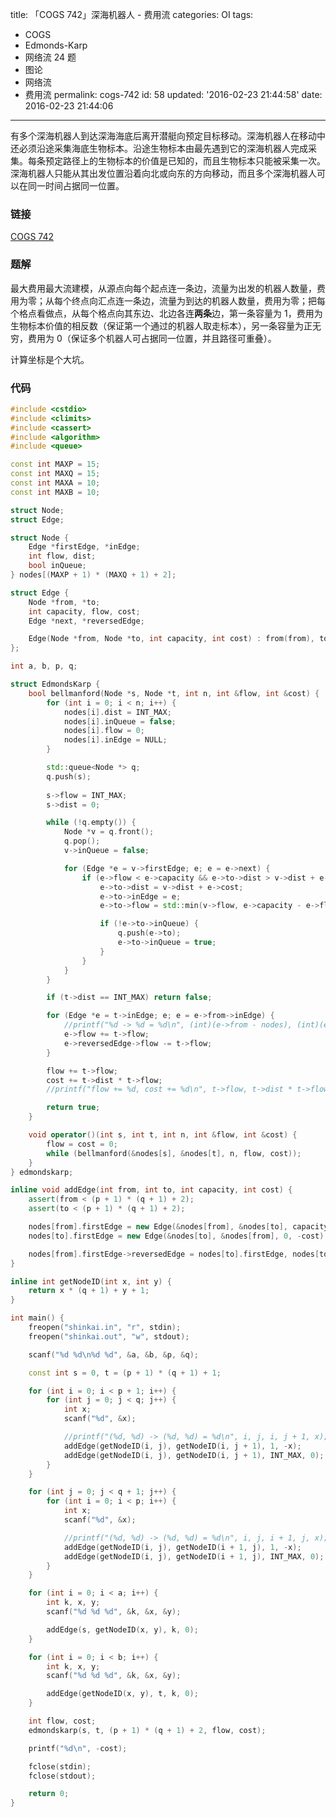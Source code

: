 title: 「COGS 742」深海机器人 - 费用流
categories: OI
tags: 
  - COGS
  - Edmonds-Karp
  - 网络流 24 题
  - 图论
  - 网络流
  - 费用流
permalink: cogs-742
id: 58
updated: '2016-02-23 21:44:58'
date: 2016-02-23 21:44:06
---

有多个深海机器人到达深海海底后离开潜艇向预定目标移动。深海机器人在移动中还必须沿途采集海底生物标本。沿途生物标本由最先遇到它的深海机器人完成采集。每条预定路径上的生物标本的价值是已知的，而且生物标本只能被采集一次。深海机器人只能从其出发位置沿着向北或向东的方向移动，而且多个深海机器人可以在同一时间占据同一位置。

<!-- more -->

### 链接
[COGS 742](http://cogs.top/cogs/problem/problem.php?pid=742)

### 题解
最大费用最大流建模，从源点向每个起点连一条边，流量为出发的机器人数量，费用为零；从每个终点向汇点连一条边，流量为到达的机器人数量，费用为零；把每个格点看做点，从每个格点向其东边、北边各连**两条**边，第一条容量为 1，费用为生物标本价值的相反数（保证第一个通过的机器人取走标本），另一条容量为正无穷，费用为 0（保证多个机器人可占据同一位置，并且路径可重叠）。

计算坐标是个大坑。

### 代码
```cpp
#include <cstdio>
#include <climits>
#include <cassert>
#include <algorithm>
#include <queue>

const int MAXP = 15;
const int MAXQ = 15;
const int MAXA = 10;
const int MAXB = 10;

struct Node;
struct Edge;

struct Node {
	Edge *firstEdge, *inEdge;
	int flow, dist;
	bool inQueue;
} nodes[(MAXP + 1) * (MAXQ + 1) + 2];

struct Edge {
	Node *from, *to;
	int capacity, flow, cost;
	Edge *next, *reversedEdge;

	Edge(Node *from, Node *to, int capacity, int cost) : from(from), to(to), capacity(capacity), flow(0), cost(cost), next(from->firstEdge) {}
};

int a, b, p, q;

struct EdmondsKarp {
	bool bellmanford(Node *s, Node *t, int n, int &flow, int &cost) {
		for (int i = 0; i < n; i++) {
			nodes[i].dist = INT_MAX;
			nodes[i].inQueue = false;
			nodes[i].flow = 0;
			nodes[i].inEdge = NULL;
		}

		std::queue<Node *> q;
		q.push(s);
		
		s->flow = INT_MAX;
		s->dist = 0;

		while (!q.empty()) {
			Node *v = q.front();
			q.pop();
			v->inQueue = false;

			for (Edge *e = v->firstEdge; e; e = e->next) {
				if (e->flow < e->capacity && e->to->dist > v->dist + e->cost) {
					e->to->dist = v->dist + e->cost;
					e->to->inEdge = e;
					e->to->flow = std::min(v->flow, e->capacity - e->flow);

					if (!e->to->inQueue) {
						q.push(e->to);
						e->to->inQueue = true;
					}
				}
			}
		}

		if (t->dist == INT_MAX) return false;

		for (Edge *e = t->inEdge; e; e = e->from->inEdge) {
			//printf("%d -> %d = %d\n", (int)(e->from - nodes), (int)(e->to - nodes), t->flow);
			e->flow += t->flow;
			e->reversedEdge->flow -= t->flow;
		}

		flow += t->flow;
		cost += t->dist * t->flow;
		//printf("flow += %d, cost += %d\n", t->flow, t->dist * t->flow);

		return true;
	}

	void operator()(int s, int t, int n, int &flow, int &cost) {
		flow = cost = 0;
		while (bellmanford(&nodes[s], &nodes[t], n, flow, cost));
	}
} edmondskarp;

inline void addEdge(int from, int to, int capacity, int cost) {
	assert(from < (p + 1) * (q + 1) + 2);
	assert(to < (p + 1) * (q + 1) + 2);

	nodes[from].firstEdge = new Edge(&nodes[from], &nodes[to], capacity, cost);
	nodes[to].firstEdge = new Edge(&nodes[to], &nodes[from], 0, -cost);

	nodes[from].firstEdge->reversedEdge = nodes[to].firstEdge, nodes[to].firstEdge->reversedEdge = nodes[from].firstEdge;
}

inline int getNodeID(int x, int y) {
	return x * (q + 1) + y + 1;
}

int main() {
	freopen("shinkai.in", "r", stdin);
	freopen("shinkai.out", "w", stdout);

	scanf("%d %d\n%d %d", &a, &b, &p, &q);

	const int s = 0, t = (p + 1) * (q + 1) + 1;

	for (int i = 0; i < p + 1; i++) {
		for (int j = 0; j < q; j++) {
			int x;
			scanf("%d", &x);

			//printf("(%d, %d) -> (%d, %d) = %d\n", i, j, i, j + 1, x);
			addEdge(getNodeID(i, j), getNodeID(i, j + 1), 1, -x);
			addEdge(getNodeID(i, j), getNodeID(i, j + 1), INT_MAX, 0);
		}
	}

	for (int j = 0; j < q + 1; j++) {
		for (int i = 0; i < p; i++) {
			int x;
			scanf("%d", &x);

			//printf("(%d, %d) -> (%d, %d) = %d\n", i, j, i + 1, j, x);
			addEdge(getNodeID(i, j), getNodeID(i + 1, j), 1, -x);
			addEdge(getNodeID(i, j), getNodeID(i + 1, j), INT_MAX, 0);
		}
	}

	for (int i = 0; i < a; i++) {
		int k, x, y;
		scanf("%d %d %d", &k, &x, &y);

		addEdge(s, getNodeID(x, y), k, 0);
	}

	for (int i = 0; i < b; i++) {
		int k, x, y;
		scanf("%d %d %d", &k, &x, &y);

		addEdge(getNodeID(x, y), t, k, 0);
	}

	int flow, cost;
	edmondskarp(s, t, (p + 1) * (q + 1) + 2, flow, cost);

	printf("%d\n", -cost);

	fclose(stdin);
	fclose(stdout);

	return 0;
}
```
